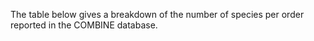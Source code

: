 The table below gives a breakdown of the number of species per order reported in the COMBINE database.